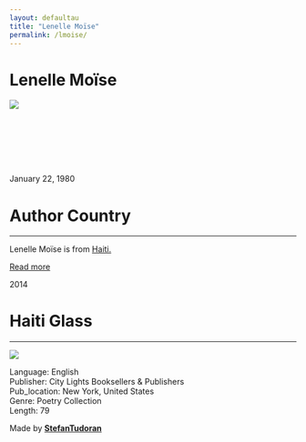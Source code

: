 ```yaml
---
layout: defaultau
title: "Lenelle Moïse"
permalink: /lmoise/
---
```

<!-- partial:index.partial.html -->
<div class="content">
    <h1>Lenelle Moïse</h1>
    <div class="quote">
        <div><img src="https://knightfoundation.org/wp-content/uploads/2019/06/elle1_3.jpg?w=800" class="logo"></div>
    </div>
    <div class="timeline">
        <div style="padding-bottom:100px;"></div>
        <div class="block">
            <div class="date right"><p class="right"> January 22, 1980 </p></div>
            <div class="dot"></div>
            <div class="left first">
            <div class="author_country">
                <h1>Author Country</h1><hr>
          <div class="aclocation">  <p> Lenelle Moïse is from <a href="{{ site.baseurl }}/5"> Haiti.</a></p></div>
              <div class="acreadmore">  <a href="https://en.wikipedia.org/wiki/Lenelle_Mo%C3%AFse" target="_blank">Read more</a> </div>
            </div>
            </div>
        </div>
        <div class="block">
            <div class="date left"><p class="left">2014</p></div>
            <div class="dot"></div>
            <div class="right">
                <h1>Haiti Glass</h1><hr>
                <p><img src="https://blackwells.co.uk/jacket/l/9780872866140.jpg"></p>
                <p>
                Language: English<br/>
                Publisher: City Lights Booksellers & Publishers<br/>
                Pub_location: New York, United States<br/>
                Genre: Poetry Collection<br/>
                Length: 79</p>
            </div>
        </div>
        <div id="footer">
        <p id="copyright">Made by&nbsp;<strong><a href="https://www.linkedin.com/in/nicolae-stefan-tudoran-b02291127/" target="_blank">StefanTudoran</a></strong></p>
    </div>
</div>
<!-- partial -->
  <script src='https://cdnjs.cloudflare.com/ajax/libs/jquery/3.1.1/jquery.min.js'></script><script  src="assets/js/authorscript.js"></script>
